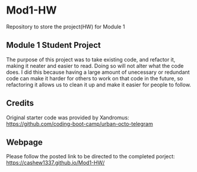 # Mod1-HW
Repository to store the project(HW) for Module 1

## Module 1 Student Project
The purpose of this project was to take existing code, and refactor it, making it neater and easier to read.
Doing so will not alter what the code does.
I did this because having a large amount of unecessary or redundant code can make it harder for others to work on that code in the future,
so refactoring it allows us to clean it up and make it easier for people to follow.

## Credits
Original starter code was provided by Xandromus: https://github.com/coding-boot-camp/urban-octo-telegram

## Webpage
Please follow the posted link to be directed to the completed porject: https://cashew1337.github.io/Mod1-HW/

